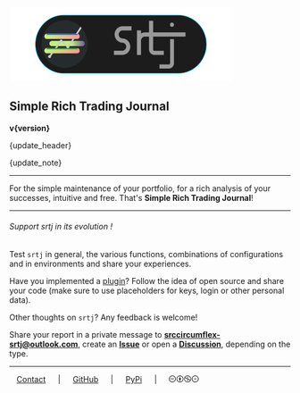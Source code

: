 [![](https://raw.githubusercontent.com/Simple-Rich-Trading-Journal/docs/main/srtj-main/Banner400.png)](https://github.com/Simple-Rich-Trading-Journal/Simple-Rich-Trading-Journal)

## Simple Rich Trading Journal

**v{version}**

{update_header}

{update_note}

---

For the simple maintenance of your portfolio, 
for a rich analysis of your successes, 
intuitive and free. 
That's **Simple Rich Trading Journal**!

---

###### Support srtj in its evolution !

Test `srtj` in general, the various functions, combinations 
of configurations and in environments and share your experiences.

Have you implemented a 
[plugin](https://github.com/Simple-Rich-Trading-Journal/Simple-Rich-Trading-Journal/blob/master/src/SimpleRichTradingJournal/__env__/plugin.py)? 
Follow the idea of open source and share your code 
(make sure to use placeholders for keys, login or other personal data).

Other thoughts on `srtj`? Any feedback is welcome!

Share your report in a private message to 
**[srccircumflex-srtj@outlook.com](mailto:srccircumflex-srtj@outlook.com)**, 
create an 
**[Issue](https://github.com/Simple-Rich-Trading-Journal/Simple-Rich-Trading-Journal/issues)** 
or open a 
**[Discussion](https://github.com/Simple-Rich-Trading-Journal/Simple-Rich-Trading-Journal/discussions)**, 
depending on the type. 

---

 
[Contact](mailto:srccircumflex-srtj@outlook.com?subject=[srtj]%20Message%20from%20User)
  |  
[GitHub](https://github.com/Simple-Rich-Trading-Journal/Simple-Rich-Trading-Journal)
  |  
[PyPi](https://pypi.org/project/SimpleRichTradingJournal/)
  |  
[![](https://raw.githubusercontent.com/Simple-Rich-Trading-Journal/docs/main/srtj-main/cc12.png)](https://creativecommons.org/licenses/by-nc-nd/4.0/?ref=chooser-v1)
